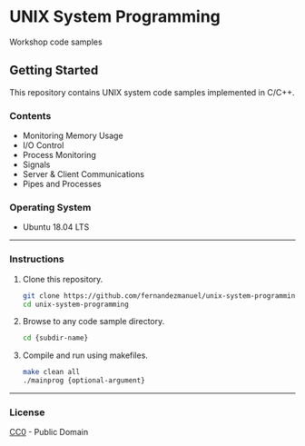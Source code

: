 # UNIX System Programming
Workshop code samples

## Getting Started

This repository contains UNIX system code samples implemented in C/C++.

### Contents

* Monitoring Memory Usage
* I/O Control
* Process Monitoring
* Signals
* Server & Client Communications
* Pipes and Processes

### Operating System 

* Ubuntu 18.04 LTS

---

### Instructions

1. Clone this repository.
    ```sh
    git clone https://github.com/fernandezmanuel/unix-system-programming.git
    cd unix-system-programming
    ```
    
2. Browse to any code sample directory.
    ```sh
    cd {subdir-name} 
    ```
    
3. Compile and run using makefiles.

    ```sh
    make clean all
    ./mainprog {optional-argument}
    ```
 
 ---
 
 ### License

[CC0](LICENSE.md) - Public Domain

